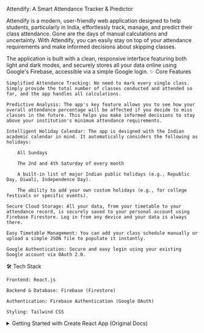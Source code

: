 Attendify: A Smart Attendance Tracker & Predictor

Attendify is a modern, user-friendly web application designed to help students, particularly in India, effortlessly track, manage, and predict their class attendance. Gone are the days of manual calculations and uncertainty. With Attendify, you can easily stay on top of your attendance requirements and make informed decisions about skipping classes.

The application is built with a clean, responsive interface featuring both light and dark modes, and securely stores all your data online using Google's Firebase, accessible via a simple Google login.
✨ Core Features

    Simplified Attendance Tracking: No need to mark every single class. Simply provide the total number of classes conducted and attended so far, and the app handles all calculations.

    Predictive Analysis: The app's key feature allows you to see how your overall attendance percentage will be affected if you decide to miss classes in the future. This helps you make informed decisions to stay above your institution's minimum attendance requirements.

    Intelligent Holiday Calendar: The app is designed with the Indian academic calendar in mind. It automatically considers the following as holidays:

        All Sundays

        The 2nd and 4th Saturday of every month

        A built-in list of major Indian public holidays (e.g., Republic Day, Diwali, Independence Day).

        The ability to add your own custom holidays (e.g., for college festivals or specific events).

    Secure Cloud Storage: All your data, from your timetable to your attendance record, is securely saved to your personal account using Firebase Firestore. Log in from any device and your data is always there.

    Easy Timetable Management: You can add your class schedule manually or upload a simple JSON file to populate it instantly.

    Google Authentication: Secure and easy login using your existing Google account via OAuth 2.0.

🛠️ Tech Stack

    Frontend: React.js

    Backend & Database: Firebase (Firestore)

    Authentication: Firebase Authentication (Google OAuth)

    Styling: Tailwind CSS

<details>
<summary>Getting Started with Create React App (Original Docs)</summary>

This project was bootstrapped with Create React App.
Available Scripts

In the project directory, you can run:
npm start

Runs the app in the development mode.

Open http://localhost:3000 to view it in your browser.

The page will reload when you make changes.

You may also see any lint errors in the console.
npm test

Launches the test runner in the interactive watch mode.

See the section about running tests for more information.
npm run build

Builds the app for production to the build folder.

It correctly bundles React in production mode and optimizes the build for the best performance.

The build is minified and the filenames include the hashes.

Your app is ready to be deployed!

See the section about deployment for more information.

</details>
